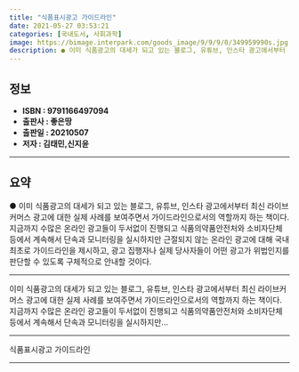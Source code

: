 ```yaml
---
title: "식품표시광고 가이드라인"
date: 2021-05-27 03:53:21
categories: [국내도서, 사회과학]
image: https://bimage.interpark.com/goods_image/9/9/9/0/349959990s.jpg
description: ● 이미 식품광고의 대세가 되고 있는 블로그, 유튜브, 인스타 광고에서부터 최신 라이브커머스 광고에 대한 실제 사례를 보여주면서 가이드라인으로서의 역할까지 하는 책이다. 지금까지 수많은 온라인 광고들이 두서없이 진행되고 식품의약품안전처와 소비자단체 등에서 계속해서 단속과 모니터링을 실
---
```


## **정보**

- **ISBN : 9791166497094**
- **출판사 : 좋은땅**
- **출판일 : 20210507**
- **저자 : 김태민,신지윤**

------



## **요약**

●  이미 식품광고의 대세가 되고 있는 블로그, 유튜브, 인스타 광고에서부터 최신 라이브커머스 광고에 대한 실제 사례를 보여주면서 가이드라인으로서의 역할까지 하는 책이다. 지금까지 수많은 온라인 광고들이 두서없이 진행되고 식품의약품안전처와 소비자단체 등에서 계속해서 단속과 모니터링을 실시하지만 근절되지 않는 온라인 광고에 대해 국내 최초로 가이드라인을 제시하고, 광고 집행자나 실제 당사자들이 어떤 광고가 위법인지를 판단할 수 있도록 구체적으로 안내할 것이다.

------

이미 식품광고의 대세가 되고 있는 블로그, 유튜브, 인스타 광고에서부터 최신 라이브커머스 광고에 대한 실제 사례를 보여주면서 가이드라인으로서의 역할까지 하는 책이다. 지금까지 수많은 온라인 광고들이 두서없이 진행되고 식품의약품안전처와 소비자단체 등에서 계속해서 단속과 모니터링을 실시하지만... 

------


식품표시광고 가이드라인 

------


